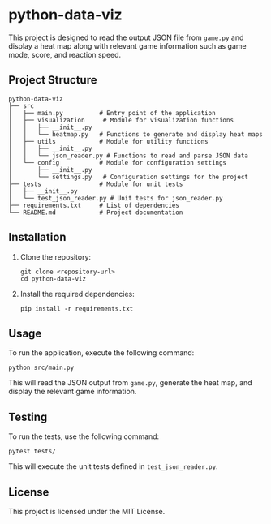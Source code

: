 # python-data-viz

This project is designed to read the output JSON file from `game.py` and display a heat map along with relevant game information such as game mode, score, and reaction speed.

## Project Structure

```
python-data-viz
├── src
│   ├── main.py          # Entry point of the application
│   ├── visualization     # Module for visualization functions
│   │   ├── __init__.py
│   │   └── heatmap.py   # Functions to generate and display heat maps
│   ├── utils            # Module for utility functions
│   │   ├── __init__.py
│   │   └── json_reader.py # Functions to read and parse JSON data
│   └── config           # Module for configuration settings
│       ├── __init__.py
│       └── settings.py   # Configuration settings for the project
├── tests                # Module for unit tests
│   ├── __init__.py
│   └── test_json_reader.py # Unit tests for json_reader.py
├── requirements.txt     # List of dependencies
└── README.md            # Project documentation
```

## Installation

1. Clone the repository:
   ```
   git clone <repository-url>
   cd python-data-viz
   ```

2. Install the required dependencies:
   ```
   pip install -r requirements.txt
   ```

## Usage

To run the application, execute the following command:
```
python src/main.py
```

This will read the JSON output from `game.py`, generate the heat map, and display the relevant game information.

## Testing

To run the tests, use the following command:
```
pytest tests/
```

This will execute the unit tests defined in `test_json_reader.py`.

## License

This project is licensed under the MIT License.